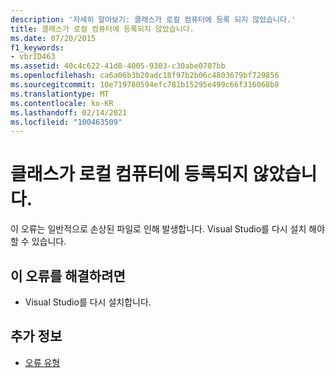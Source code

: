 ```yaml
---
description: '자세히 알아보기: 클래스가 로컬 컴퓨터에 등록 되지 않았습니다.'
title: 클래스가 로컬 컴퓨터에 등록되지 않았습니다.
ms.date: 07/20/2015
f1_keywords:
- vbrID463
ms.assetid: 40c4c622-41d8-4005-9303-c30abe0707bb
ms.openlocfilehash: ca6a06b3b20adc18f97b2b06c4803679bf729856
ms.sourcegitcommit: 10e719780594efc781b15295e499c66f316068b8
ms.translationtype: MT
ms.contentlocale: ko-KR
ms.lasthandoff: 02/14/2021
ms.locfileid: "100463509"
---
```

# <a name="class-not-registered-on-local-machine"></a>클래스가 로컬 컴퓨터에 등록되지 않았습니다.

이 오류는 일반적으로 손상된 파일로 인해 발생합니다. Visual Studio를 다시 설치 해야 할 수 있습니다.  
  
## <a name="to-correct-this-error"></a>이 오류를 해결하려면  
  
- Visual Studio를 다시 설치합니다.  
  
## <a name="see-also"></a>추가 정보

- [오류 유형](../programming-guide/language-features/error-types.md)
